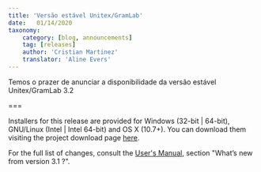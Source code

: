 ```yaml
---
title: 'Versão estável Unitex/GramLab'
date:   01/14/2020
taxonomy:
    category: [blog, announcements]
    tag: [releases]
    author: 'Cristian Martinez'
    translator: 'Aline Evers'
---
```


Temos o prazer de anunciar a disponibilidade da versão estável Unitex/GramLab 3.2

===

Installers for this release are provided for Windows (32-bit | 64-bit), GNU/Linux (Intel | Intel 64-bit) and OS X (10.7+). You can download them visiting the project download page [here](https://unitexgramlab.org/#downloads).

For the full list of changes, consult the [User's Manual](http://releases.unitexgramlab.org/3.2/man/Unitex-GramLab-3.2-usermanual-en.pdf), section "What’s new from version 3.1 ?".
